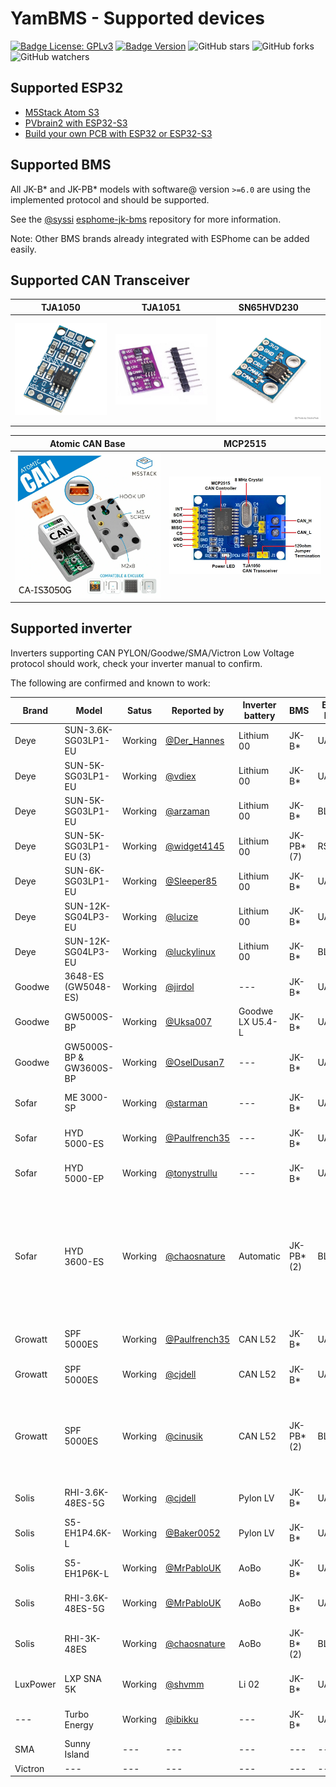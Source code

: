 # YamBMS - Supported devices

[![Badge License: GPLv3](https://img.shields.io/badge/License-GPLv3-brightgreen.svg)](https://www.gnu.org/licenses/gpl-3.0)
[![Badge Version](https://img.shields.io/github/v/release/Sleeper85/esphome-jk-bms-can?include_prereleases&color=yellow&logo=DocuSign&logoColor=white)](https://github.com/Sleeper85/esphome-jk-bms-can/releases/latest)
![GitHub stars](https://img.shields.io/github/stars/Sleeper85/esphome-jk-bms-can)
![GitHub forks](https://img.shields.io/github/forks/Sleeper85/esphome-jk-bms-can)
![GitHub watchers](https://img.shields.io/github/watchers/Sleeper85/esphome-jk-bms-can)

## Supported ESP32

* [M5Stack Atom S3](Supported_devices_M5Stack_Atom_S3.md)
* [PVbrain2 with ESP32-S3](https://github.com/SeByDocKy/pvbrain2)
* [Build your own PCB with ESP32 or ESP32-S3](Supported_devices_Build_your_own_PCB.md)

## Supported BMS

All JK-B* and JK-PB* models with software@ version `>=6.0` are using the implemented protocol and should be supported.

See the [@syssi](https://github.com/syssi) [esphome-jk-bms](https://github.com/syssi/esphome-jk-bms) repository for more information.

Note: Other BMS brands already integrated with ESPhome can be added easily.

## Supported CAN Transceiver

| TJA1050 | TJA1051 | SN65HVD230 |
| --- | --- | --- |
| <img src="../../images/CAN_Transceiver_TJA1050.png" width="300"> | <img src="../../images/CAN_Transceiver_TJA1051.jpg" width="300"> | <img src="../../images/CAN_Transceiver_SN65HVD230.jpg" width="300"> |

| Atomic CAN Base | MCP2515 |
| --- | --- |
| <img src="../../images/CAN_Transceiver_Atomic_CAN_Base.png" width="450"> | <img src="../../images/CAN_Transceiver_MCP2515.png" width="450"> |

## Supported inverter

Inverters supporting CAN PYLON/Goodwe/SMA/Victron Low Voltage protocol should work, check your inverter manual to confirm.

The following are confirmed and known to work:

| Brand | Model | Satus | Reported by | Inverter battery | BMS | BMS link | ESP32 board | CAN name | CAN protocol | CAN board | Multi-BMS | Remarks |
| --- | --- | --- | --- | --- | --- | --- | --- | --- | --- | --- | --- | --- |
| Deye | SUN-3.6K-SG03LP1-EU | Working | [@Der_Hannes](https://diysolarforum.com/members/der_hannes.16949/) | Lithium 00 | JK-B* | UART | ESP32 DevKit V1 | PYLON | PYLON 1.2 | SN65HVD230 **3.3V** | no | --- |
| Deye | SUN-5K-SG03LP1-EU | Working | [@vdiex](https://github.com/vdiex) | Lithium 00 | JK-B* | UART | ESP32 DevKit V1 | PYLON | PYLON 1.2 | --- | no | --- |
| Deye | SUN-5K-SG03LP1-EU | Working | [@arzaman](https://github.com/arzaman) | Lithium 00 | JK-B* | BLE | Atom S3 | PYLON | PYLON 1.2 | [Atomic CAN base (CA-IS3050G)](https://docs.m5stack.com/en/atom/Atomic%20CAN%20Base) | no | --- |
| Deye | SUN-5K-SG03LP1-EU (3) | Working | [@widget4145](https://diysolarforum.com/members/widget4145.110784/) | Lithium 00 | JK-PB* (7) | RS485 | Atom S3 Lite | PYLON | PYLON 1.2 | [Atomic CAN base (CA-IS3050G)](https://docs.m5stack.com/en/atom/Atomic%20CAN%20Base) | yes | --- |
| Deye | SUN-6K-SG03LP1-EU | Working | [@Sleeper85](https://github.com/Sleeper85) | Lithium 00 | JK-B* | UART | ESP32 DevKit V1 | PYLON | PYLON 1.2 | TJA1051T | no | --- |
| Deye | SUN-12K-SG04LP3-EU | Working | [@lucize](https://github.com/lucize) | Lithium 00 | JK-B* | UART | ESP32 DevKit V1 | PYLON | PYLON 1.2 | --- | no | --- |
| Deye | SUN-12K-SG04LP3-EU | Working | [@luckylinux](https://github.com/luckylinux) | Lithium 00 | JK-B* | BLE | Atom S3 Lite | PYLON | PYLON 1.2 | [CANBus Unit (CA-IS3050G)](https://docs.m5stack.com/en/unit/can) | no | --- |
| Goodwe | 3648-ES (GW5048-ES) | Working | [@jirdol](https://github.com/jirdol) | --- | JK-B* | UART | ESP32 DevKit V1 | GOODWE | PYLON + | --- | no | --- |
| Goodwe | GW5000S-BP | Working | [@Uksa007](https://github.com/Uksa007) | Goodwe LX U5.4-L | JK-B* | UART | ESP32 DevKit V1 | GOODWE | PYLON + | --- | no | --- |
| Goodwe | GW5000S-BP & GW3600S-BP | Working | [@OselDusan7](https://github.com/OselDusan7) | --- | JK-B* | UART | ESP32 DevKit V1 | GOODWE | PYLON + | --- | no | --- |
| Sofar | ME 3000-SP | Working | [@starman](https://diysolarforum.com/members/starman.65151/) | --- | JK-B* | UART | ESP32 DevKit V1 | --- | --- | --- | no | --- |
| Sofar | HYD 5000-ES | Working | [@Paulfrench35](https://diysolarforum.com/members/paulfrench35.78523/) | --- | JK-B* | UART | ESP32 DevKit V1 | --- | --- | --- | no | --- |
| Sofar | HYD 5000-EP | Working | [@tonystrullu](https://diysolarforum.com/members/tonystrullu.91283/) | --- | JK-B* | UART | ESP32 DevKit V1 | --- | --- | --- | no | --- |
| Sofar | HYD 3600-ES | Working | [@chaosnature](https://diysolarforum.com/members/chaosnature.64395/) | Automatic | JK-PB* (2) | BLE | Atom S3 (display) | PYLON | PYLON 1.2 | [Atomic CAN base (CA-IS3050G)](https://docs.m5stack.com/en/atom/Atomic%20CAN%20Base) | yes | DIY Li-ion Growatt GBLI5001 converted. A 120 Ohm resistor had to be added on the Sofar side. Prefared over original BMS Manufacture's Management System. |
| Growatt | SPF 5000ES | Working | [@Paulfrench35](https://diysolarforum.com/members/paulfrench35.78523/) | CAN L52 | JK-B* | UART | ESP32 DevKit V1 | PYLON | PYLON 1.2 | --- | no | --- |
| Growatt | SPF 5000ES | Working | [@cjdell](https://github.com/cjdell) | CAN L52 | JK-B* | UART | ESP32 DevKit V1 | PYLON | PYLON 1.2 | --- | no | --- |
| Growatt | SPF 5000ES | Working | [@cinusik](https://diysolarforum.com/members/cinusik.109738/) | CAN L52 | JK-PB* (2) | BLE | Atom S3 (display) | PYLON | PYLON 1.2 | [CANBus Unit (CA-IS3050G)](https://docs.m5stack.com/en/unit/can) | yes | Best solution for the incomplete/wrong protocols implementation on JK Inverter BMSes and some inverters. |
| Solis | RHI-3.6K-48ES-5G | Working | [@cjdell](https://github.com/cjdell) | Pylon LV | JK-B* | UART | ESP32 DevKit V1 | PYLON | PYLON + | SN65HVD230 **3.3V** | no | --- |
| Solis | S5-EH1P4.6K-L | Working | [@Baker0052](https://github.com/Baker0052) | Pylon LV | JK-B* | UART | ESP32 DevKit V1 | PYLON | PYLON + | SN65HVD230 **3.3V** | no | --- |
| Solis | S5-EH1P6K-L | Working | [@MrPabloUK](https://github.com/MrPabloUK) | AoBo | JK-B* | UART | ESP32 DevKit V1 | SMA | SMA | [Adafruit CAN Pal](https://learn.adafruit.com/adafruit-can-pal/overview) | no | --- |
| Solis | RHI-3.6K-48ES-5G | Working | [@MrPabloUK](https://github.com/MrPabloUK) | AoBo | JK-B* | UART | ESP32 DevKit V1 | SMA | SMA | [Adafruit CAN Pal](https://learn.adafruit.com/adafruit-can-pal/overview) | no | --- |
| Solis | RHI-3K-48ES | Working | [@chaosnature](https://diysolarforum.com/members/chaosnature.64395/) | AoBo | JK-B* (2) | BLE | Atom S3 Lite | SMA | SMA | [Atomic CAN base (CA-IS3050G)](https://docs.m5stack.com/en/atom/Atomic%20CAN%20Base) | yes | DIY Li-ion Growatt GBLI5001 converted. |
| LuxPower | LXP SNA 5K | Working | [@shvmm](https://github.com/shvmm) | Li 02 | JK-B* | UART | ESP32 DevKit V1 | PYLON | PYLON + | SN65HVD230 **3.3V** | no | --- |
| --- | Turbo Energy | Working | [@ibikku](https://github.com/ibikku) | --- | JK-B* | UART | ESP32 DevKit V1 | --- | --- | --- | no | --- |
| SMA | Sunny Island  | --- | --- | --- | --- | --- | --- | --- | --- | --- | --- | --- |
| Victron | --- | --- | --- | --- | --- | --- | --- | --- | --- | --- | --- | --- |
